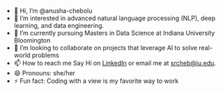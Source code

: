 - 👋 Hi, I’m @anusha-chebolu
- 👀 I’m interested in advanced natural language processing (NLP), deep learning, and data engineering.
- 🌱 I’m currently pursuing Masters in Data Science at Indiana University Bloomington
- 💞️ I’m looking to collaborate on projects that leverage AI to solve real-world problems
- 📫 How to reach me Say Hi on [LinkedIn](https://www.linkedin.com/in/anusha-chebolu/) or email me at srcheb@iu.edu.
- 😄 Pronouns: she/her
- ⚡ Fun fact: Coding with a view is my favorite way to work
<!---
anusha-chebolu/anusha-chebolu is a ✨ special ✨ repository because its `README.md` (this file) appears on your GitHub profile.
You can click the Preview link to take a look at your changes.
--->
